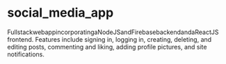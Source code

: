 # social_media_app
FullstackwebappincorporatingaNodeJSandFirebasebackendandaReactJS frontend. Features include signing in, logging in, creating, deleting, and editing posts, commenting and liking, adding profile pictures, and site notifications.
